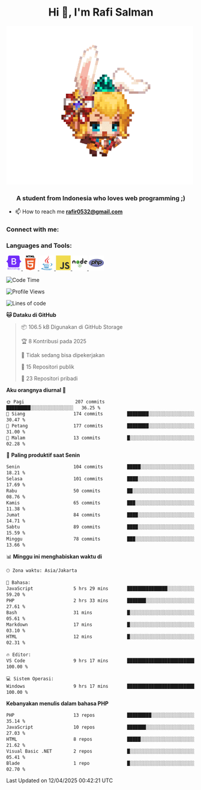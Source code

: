 <h1 align="center">Hi 👋, I'm Rafi Salman</h1>
<img src="img/lp.gif" /> 
<h3 align="center">A student from Indonesia who loves web programming ;)</h3>

- 📫 How to reach me **rafir0532@gmail.com**

<h3 align="left">Connect with me:</h3>
<p align="left">
</p>

<h3 align="left">Languages and Tools:</h3>
<p align="left"> <a href="https://getbootstrap.com" target="_blank" rel="noreferrer"> <img src="https://raw.githubusercontent.com/devicons/devicon/master/icons/bootstrap/bootstrap-plain-wordmark.svg" alt="bootstrap" width="40" height="40"/> </a> <a href="https://www.w3.org/html/" target="_blank" rel="noreferrer"> <img src="https://raw.githubusercontent.com/devicons/devicon/master/icons/html5/html5-original-wordmark.svg" alt="html5" width="40" height="40"/> </a> <a href="https://www.java.com" target="_blank" rel="noreferrer"> <img src="https://raw.githubusercontent.com/devicons/devicon/master/icons/java/java-original.svg" alt="java" width="40" height="40"/> </a> <a href="https://developer.mozilla.org/en-US/docs/Web/JavaScript" target="_blank" rel="noreferrer"> <img src="https://raw.githubusercontent.com/devicons/devicon/master/icons/javascript/javascript-original.svg" alt="javascript" width="40" height="40"/> </a> <a href="https://nodejs.org" target="_blank" rel="noreferrer"> <img src="https://raw.githubusercontent.com/devicons/devicon/master/icons/nodejs/nodejs-original-wordmark.svg" alt="nodejs" width="40" height="40"/> </a> <a href="https://www.php.net" target="_blank" rel="noreferrer"> <img src="https://raw.githubusercontent.com/devicons/devicon/master/icons/php/php-original.svg" alt="php" width="40" height="40"/> </a> </p>

<!--START_SECTION:waka-->
![Code Time](http://img.shields.io/badge/Code%20Time-372%20hrs%2057%20mins-blue)

![Profile Views](http://img.shields.io/badge/Profil%20dilihat-1-blue)

![Lines of code](https://img.shields.io/badge/Sejak%20Hello%20World%20aku%20telah%20menulis-1.8%20million%20baris%20kode-blue)

**🐱 Dataku di GitHub** 

> 📦 106.5 kB Digunakan di GitHub Storage 
 > 
> 🏆 8 Kontribusi pada 2025
 > 
> 🚫 Tidak sedang bisa dipekerjakan
 > 
> 📜 15 Repositori publik 
 > 
> 🔑 23 Repositori pribadi 
 > 
**Aku orangnya diurnal 🐤** 

```text
🌞 Pagi                   207 commits         █████████░░░░░░░░░░░░░░░░   36.25 % 
🌆 Siang                  174 commits         ████████░░░░░░░░░░░░░░░░░   30.47 % 
🌃 Petang                 177 commits         ████████░░░░░░░░░░░░░░░░░   31.00 % 
🌙 Malam                  13 commits          █░░░░░░░░░░░░░░░░░░░░░░░░   02.28 % 
```
📅 **Paling produktif saat Senin** 

```text
Senin                    104 commits         █████░░░░░░░░░░░░░░░░░░░░   18.21 % 
Selasa                   101 commits         ████░░░░░░░░░░░░░░░░░░░░░   17.69 % 
Rabu                     50 commits          ██░░░░░░░░░░░░░░░░░░░░░░░   08.76 % 
Kamis                    65 commits          ███░░░░░░░░░░░░░░░░░░░░░░   11.38 % 
Jumat                    84 commits          ████░░░░░░░░░░░░░░░░░░░░░   14.71 % 
Sabtu                    89 commits          ████░░░░░░░░░░░░░░░░░░░░░   15.59 % 
Minggu                   78 commits          ███░░░░░░░░░░░░░░░░░░░░░░   13.66 % 
```


📊 **Minggu ini menghabiskan waktu di** 

```text
🕑︎ Zona waktu: Asia/Jakarta

💬 Bahasa: 
JavaScript               5 hrs 29 mins       ███████████████░░░░░░░░░░   59.20 % 
PHP                      2 hrs 33 mins       ███████░░░░░░░░░░░░░░░░░░   27.61 % 
Bash                     31 mins             █░░░░░░░░░░░░░░░░░░░░░░░░   05.61 % 
Markdown                 17 mins             █░░░░░░░░░░░░░░░░░░░░░░░░   03.10 % 
HTML                     12 mins             █░░░░░░░░░░░░░░░░░░░░░░░░   02.31 % 

🔥 Editor: 
VS Code                  9 hrs 17 mins       █████████████████████████   100.00 % 

💻 Sistem Operasi: 
Windows                  9 hrs 17 mins       █████████████████████████   100.00 % 
```

**Kebanyakan menulis dalam bahasa PHP** 

```text
PHP                      13 repos            █████████░░░░░░░░░░░░░░░░   35.14 % 
JavaScript               10 repos            ███████░░░░░░░░░░░░░░░░░░   27.03 % 
HTML                     8 repos             █████░░░░░░░░░░░░░░░░░░░░   21.62 % 
Visual Basic .NET        2 repos             █░░░░░░░░░░░░░░░░░░░░░░░░   05.41 % 
Blade                    1 repo              █░░░░░░░░░░░░░░░░░░░░░░░░   02.70 % 
```




 Last Updated on 12/04/2025 00:42:21 UTC
<!--END_SECTION:waka-->
